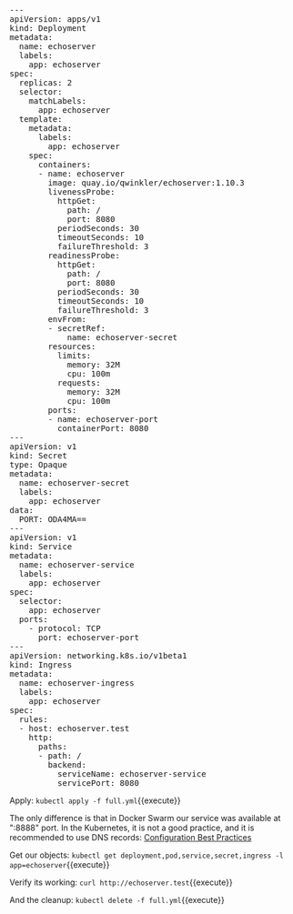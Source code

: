 <pre class="file" data-filename="full.yml" data-target="replace">
---
apiVersion: apps/v1
kind: Deployment
metadata:
  name: echoserver
  labels:
    app: echoserver
spec:
  replicas: 2
  selector:
    matchLabels:
      app: echoserver
  template:
    metadata:
      labels:
        app: echoserver
    spec:
      containers:
      - name: echoserver
        image: quay.io/qwinkler/echoserver:1.10.3
        livenessProbe:
          httpGet:
            path: /
            port: 8080
          periodSeconds: 30
          timeoutSeconds: 10
          failureThreshold: 3
        readinessProbe:
          httpGet:
            path: /
            port: 8080
          periodSeconds: 30
          timeoutSeconds: 10
          failureThreshold: 3
        envFrom:
        - secretRef:
            name: echoserver-secret
        resources:
          limits:
            memory: 32M
            cpu: 100m
          requests:
            memory: 32M
            cpu: 100m
        ports:
        - name: echoserver-port
          containerPort: 8080
---
apiVersion: v1
kind: Secret
type: Opaque
metadata:
  name: echoserver-secret
  labels:
    app: echoserver
data:
  PORT: ODA4MA==
---
apiVersion: v1
kind: Service
metadata:
  name: echoserver-service
  labels:
    app: echoserver
spec:
  selector:
    app: echoserver
  ports:
    - protocol: TCP
      port: echoserver-port
---
apiVersion: networking.k8s.io/v1beta1
kind: Ingress
metadata:
  name: echoserver-ingress
  labels:
    app: echoserver
spec:
  rules:
  - host: echoserver.test
    http:
      paths:
      - path: /
        backend:
          serviceName: echoserver-service
          servicePort: 8080
</pre>

Apply: `kubectl apply -f full.yml`{{execute}}

The only difference is that in Docker Swarm our service was available at ":8888" port. In the Kubernetes, it is not a good practice, and it is recommended to use DNS records: [Configuration Best Practices](https://kubernetes.io/docs/concepts/configuration/overview)

Get our objects: `kubectl get deployment,pod,service,secret,ingress -l app=echoserver`{{execute}}

Verify its working: `curl http://echoserver.test`{{execute}}

And the cleanup: `kubectl delete -f full.yml`{{execute}}